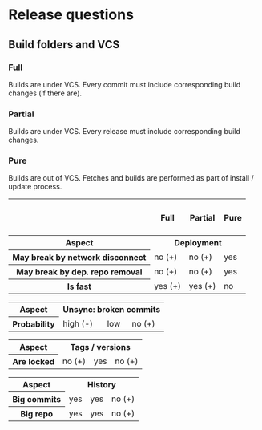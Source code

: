# Release questions

## Build folders and VCS

### Full
Builds are under VCS.
Every commit must include corresponding build changes (if there are).

### Partial 
Builds are under VCS.
Every release must include corresponding build changes.

### Pure 
Builds are out of VCS.
Fetches and builds are performed as part of install / update process.

<table>
<tr>
  <th>&nbsp;</th><th><h4>Full</h4></th><th><h4>Partial</h4></th><th><h4>Pure</h4></th>
</tr>
<tr>
  <th>Aspect</th><th colspan="3">Deployment</th>
</tr>  
<tr>
  <th>May break by network disconnect</th><td>no (+)</td><td>no (+)</td><td>yes</td>
</tr>  
<tr>
  <th>May break by dep. repo removal</th><td>no (+)</td><td>no (+)</td><td>yes</td>
</tr>  
<tr>
  <th>Is fast</th><td>yes (+)</td><td>yes (+)</td><td>no</td>
</tr>  
</table>

<table>
<tr>
  <th>Aspect</th><th colspan="3">Unsync: broken commits</th>
</tr>  
<tr>
  <th>Probability</th><td>high (-)</td><td>low</td><td>no (+)</td>
</tr>
</table>

<table>
<tr>
  <th>Aspect</th><th colspan="3">Tags / versions</th>
</tr>  
<tr>
  <th>Are locked</th><td>no (+)</td><td>yes</td><td>no (+)</td>
</tr>
</table>

<table>
<tr>
  <th>Aspect</th><th colspan="3">History</th>
</tr> 
<tr>
  <th>Big commits</th><td>yes</td><td>yes</td><td>no (+)</td>
</tr>
<tr>
  <th>Big repo</th><td>yes</td><td>yes</td><td>no (+)</td>
</tr>
</table>

